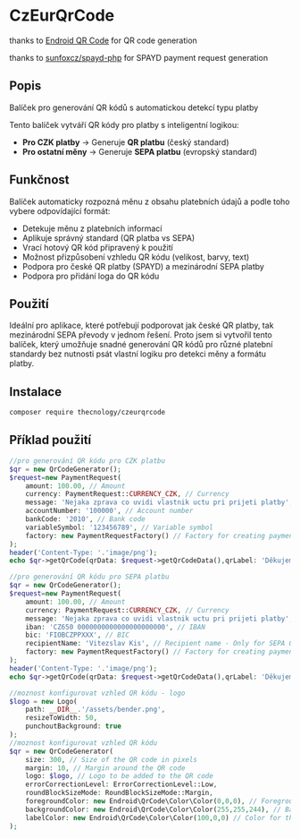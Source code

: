 # CzEurQrCode

thanks to [Endroid QR Code]( https://github.com/endroid/qr-code ) for QR code generation 

thanks to [sunfoxcz/spayd-php](https://github.com/sunfoxcz/spayd-php) for SPAYD payment request generation


## Popis

Balíček pro generování QR kódů s automatickou detekcí typu platby

Tento balíček vytváří QR kódy pro platby s inteligentní logikou:

- **Pro CZK platby** → Generuje **QR platbu** (český standard)
- **Pro ostatní měny** → Generuje **SEPA platbu** (evropský standard)

## Funkčnost

Balíček automaticky rozpozná měnu z obsahu platebních údajů a podle toho vybere odpovídající formát:

- Detekuje měnu z platebních informací
- Aplikuje správný standard (QR platba vs SEPA)
- Vrací hotový QR kód připravený k použití
- Možnost přizpůsobení vzhledu QR kódu (velikost, barvy, text)
- Podpora pro české QR platby (SPAYD) a mezinárodní SEPA platby
- Podpora pro přidání loga do QR kódu

## Použití

Ideální pro aplikace, které potřebují podporovat jak české QR platby, tak mezinárodní SEPA převody v jednom řešení.
Proto jsem si vytvořil tento balíček, který umožňuje snadné generování QR kódů pro různé platební standardy bez nutnosti psát vlastní logiku pro detekci měny a formátu platby.


## Instalace
```bash
composer require thecnology/czeurqrcode
```


## Příklad použití

```php
//pro generování QR kódu pro CZK platbu
$qr = new QrCodeGenerator();
$request=new PaymentRequest(
    amount: 100.00, // Amount
    currency: PaymentRequest::CURRENCY_CZK, // Currency
    message: 'Nejaka zprava co uvidi vlastnik uctu pri prijeti platby', // Message
    accountNumber: '100000', // Account number
    bankCode: '2010', // Bank code
    variableSymbol: '123456789', // Variable symbol
    factory: new PaymentRequestFactory() // Factory for creating payment requests
);
header('Content-Type: '.'image/png');
echo $qr->getQrCode(qrData: $request->getQrCodeData(),qrLabel: 'Děkujeme za zaplacení!')->getString();
```

```php
//pro generování QR kódu pro SEPA platbu
$qr = new QrCodeGenerator();
$request=new PaymentRequest(
    amount: 100.00, // Amount
    currency: PaymentRequest::CURRENCY_CZK, // Currency
    message: 'Nejaka zprava co uvidi vlastnik uctu pri prijeti platby', // Message
    iban: 'CZ650 0000000000000000000000', // IBAN
    bic: 'FIOBCZPPXXX', // BIC
    recipientName: 'Vitezslav Kis', // Recipient name - Only for SEPA QR
    factory: new PaymentRequestFactory() // Factory for creating payment requests
);
header('Content-Type: '.'image/png');
echo $qr->getQrCode(qrData: $request->getQrCodeData(),qrLabel: 'Děkujeme za zaplacení!')->getString();
```

```php
//moznost konfigurovat vzhled QR kódu - logo
$logo = new Logo(
    path: __DIR__.'/assets/bender.png',
    resizeToWidth: 50,
    punchoutBackground: true
);
//moznost konfigurovat vzhled QR kódu
$qr = new QrCodeGenerator(
    size: 300, // Size of the QR code in pixels
    margin: 10, // Margin around the QR code
    logo: $logo, // Logo to be added to the QR code
    errorCorrectionLevel: ErrorCorrectionLevel::Low,
    roundBlockSizeMode: RoundBlockSizeMode::Margin,
    foregroundColor: new Endroid\QrCode\Color\Color(0,0,0), // Foreground color in hex format
    backgroundColor: new Endroid\QrCode\Color\Color(255,255,244), // Background color in hex format
    labelColor: new Endroid\QrCode\Color\Color(100,0,0) // Color for the label text
);


```